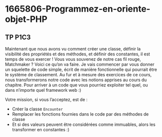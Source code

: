 # 1665806-Programmez-en-oriente-objet-PHP

## TP P1C3

Maintenant que nous avons vu comment créer une classe, définir la visibilité des propriétés et des méthodes, et définir des constantes, il est temps de vous exercer ! Vous vous souvenez de notre cas fil rouge, Matchmaker ? Voici ce qu’on va faire. Je vais commencer par vous donner un squelette de code simple, écrit de manière fonctionnelle qui pourrait être le système de classement. Au fur et à mesure des exercices de ce cours, nous transformerons notre code avec les notions apprises au cours du chapitre. Pour arriver à un code que vous pourriez exploiter tel quel, ou dans n’importe quel framework web :)

Votre mission, si vous l’acceptez, est de :

- Créer la classe `Encounter`
- Remplacer les fonctions fournies dans le code par des méthodes de classe
- Et si des valeurs peuvent être considérées comme immuables, alors les transformer en constantes :)
